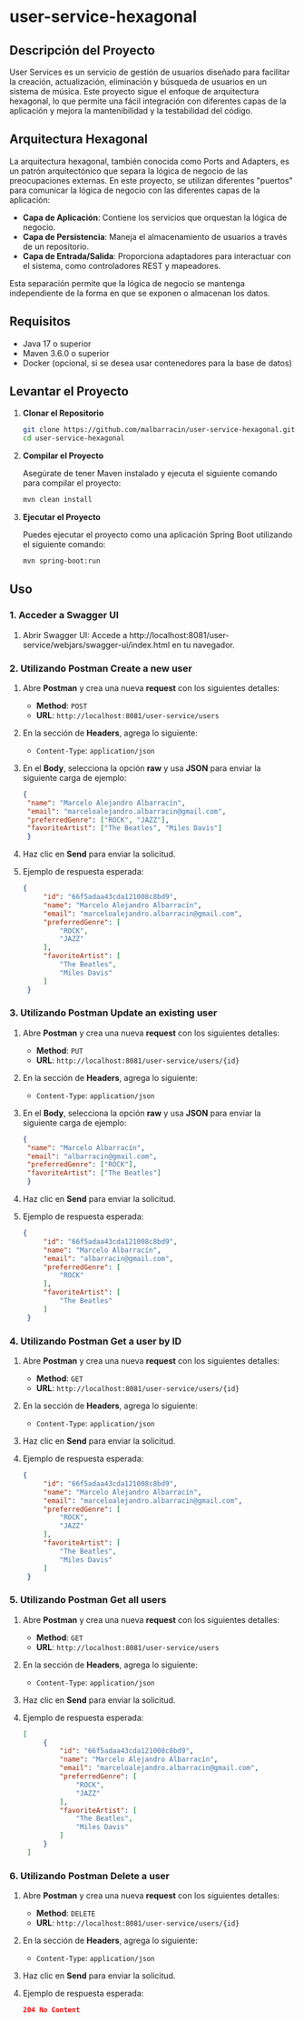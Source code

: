 # user-service-hexagonal

## Descripción del Proyecto

User Services es un servicio de gestión de usuarios diseñado para facilitar la creación, actualización, eliminación y búsqueda de usuarios en un sistema de música. Este proyecto sigue el enfoque de arquitectura hexagonal, lo que permite una fácil integración con diferentes capas de la aplicación y mejora la mantenibilidad y la testabilidad del código.

## Arquitectura Hexagonal

La arquitectura hexagonal, también conocida como Ports and Adapters, es un patrón arquitectónico que separa la lógica de negocio de las preocupaciones externas. En este proyecto, se utilizan diferentes "puertos" para comunicar la lógica de negocio con las diferentes capas de la aplicación:

- **Capa de Aplicación**: Contiene los servicios que orquestan la lógica de negocio.
- **Capa de Persistencia**: Maneja el almacenamiento de usuarios a través de un repositorio.
- **Capa de Entrada/Salida**: Proporciona adaptadores para interactuar con el sistema, como controladores REST y mapeadores.
  
Esta separación permite que la lógica de negocio se mantenga independiente de la forma en que se exponen o almacenan los datos.

## Requisitos

- Java 17 o superior
- Maven 3.6.0 o superior
- Docker (opcional, si se desea usar contenedores para la base de datos)

## Levantar el Proyecto

1. **Clonar el Repositorio**

   ```bash
   git clone https://github.com/malbarracin/user-service-hexagonal.git
   cd user-service-hexagonal


2. **Compilar el Proyecto**

   Asegúrate de tener Maven instalado y ejecuta el siguiente comando para compilar el proyecto:
   
   ```bash
   mvn clean install

3. **Ejecutar el Proyecto**

   Puedes ejecutar el proyecto como una aplicación Spring Boot utilizando el siguiente comando:
   
   ```bash
   mvn spring-boot:run   

## Uso

### 1. Acceder a Swagger UI

   1. Abrir Swagger UI: Accede a http://localhost:8081/user-service/webjars/swagger-ui/index.html en tu navegador.

### 2. Utilizando **Postman Create a new user**

1. Abre **Postman** y crea una nueva **request** con los siguientes detalles:

   - **Method**: `POST`
   - **URL**: `http://localhost:8081/user-service/users`

2. En la sección de **Headers**, agrega lo siguiente:

   - `Content-Type`: `application/json`

3. En el **Body**, selecciona la opción **raw** y usa **JSON** para enviar la siguiente carga de ejemplo:

   ```json
   {
    "name": "Marcelo Alejandro Albarracín",
    "email": "marceloalejandro.albarracin@gmail.com",
    "preferredGenre": ["ROCK", "JAZZ"],
    "favoriteArtist": ["The Beatles", "Miles Davis"]
    }

4. Haz clic en **Send** para enviar la solicitud.

5. Ejemplo de respuesta esperada:

   ```json
   {
        "id": "66f5adaa43cda121008c8bd9",
        "name": "Marcelo Alejandro Albarracín",
        "email": "marceloalejandro.albarracin@gmail.com",
        "preferredGenre": [
            "ROCK",
            "JAZZ"
        ],
        "favoriteArtist": [
            "The Beatles",
            "Miles Davis"
        ]
    }

### 3. Utilizando **Postman Update an existing user**

1. Abre **Postman** y crea una nueva **request** con los siguientes detalles:

   - **Method**: `PUT`
   - **URL**: `http://localhost:8081/user-service/users/{id}`

2. En la sección de **Headers**, agrega lo siguiente:

   - `Content-Type`: `application/json`

3. En el **Body**, selecciona la opción **raw** y usa **JSON** para enviar la siguiente carga de ejemplo:

   ```json
   {
    "name": "Marcelo Albarracín",
    "email": "albarracin@gmail.com",
    "preferredGenre": ["ROCK"],
    "favoriteArtist": ["The Beatles"]
    }

4. Haz clic en **Send** para enviar la solicitud.

5. Ejemplo de respuesta esperada:

   ```json
   {
        "id": "66f5adaa43cda121008c8bd9",
        "name": "Marcelo Albarracín",
        "email": "albarracin@gmail.com",
        "preferredGenre": [
            "ROCK"
        ],
        "favoriteArtist": [
            "The Beatles"
        ]
    }


### 4. Utilizando **Postman Get a user by ID**

1. Abre **Postman** y crea una nueva **request** con los siguientes detalles:

   - **Method**: `GET`
   - **URL**: `http://localhost:8081/user-service/users/{id}`

2. En la sección de **Headers**, agrega lo siguiente:

   - `Content-Type`: `application/json`

3. Haz clic en **Send** para enviar la solicitud.

4. Ejemplo de respuesta esperada:

   ```json
   {
        "id": "66f5adaa43cda121008c8bd9",
        "name": "Marcelo Alejandro Albarracín",
        "email": "marceloalejandro.albarracin@gmail.com",
        "preferredGenre": [
            "ROCK",
            "JAZZ"
        ],
        "favoriteArtist": [
            "The Beatles",
            "Miles Davis"
        ]
    }

### 5. Utilizando **Postman Get all users**

1. Abre **Postman** y crea una nueva **request** con los siguientes detalles:

   - **Method**: `GET`
   - **URL**: `http://localhost:8081/user-service/users`

2. En la sección de **Headers**, agrega lo siguiente:

   - `Content-Type`: `application/json`

3. Haz clic en **Send** para enviar la solicitud.

4. Ejemplo de respuesta esperada:

   ```json
   [
        {
            "id": "66f5adaa43cda121008c8bd9",
            "name": "Marcelo Alejandro Albarracín",
            "email": "marceloalejandro.albarracin@gmail.com",
            "preferredGenre": [
                "ROCK",
                "JAZZ"
            ],
            "favoriteArtist": [
                "The Beatles",
                "Miles Davis"
            ]
        }
    ]

### 6. Utilizando **Postman Delete a user**

1. Abre **Postman** y crea una nueva **request** con los siguientes detalles:

   - **Method**: `DELETE`
   - **URL**: `http://localhost:8081/user-service/users/{id}`

2. En la sección de **Headers**, agrega lo siguiente:

   - `Content-Type`: `application/json`

3. Haz clic en **Send** para enviar la solicitud.

4. Ejemplo de respuesta esperada:

   ```json
   204 No Content

